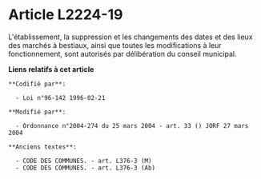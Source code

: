 # Article L2224-19

L'établissement, la suppression et les changements des dates et des lieux des marchés à bestiaux, ainsi que toutes les
modifications à leur fonctionnement, sont autorisés par délibération du conseil municipal.

**Liens relatifs à cet article**

	**Codifié par**:

	  - Loi n°96-142 1996-02-21

	**Modifié par**:

	  - Ordonnance n°2004-274 du 25 mars 2004 - art. 33 () JORF 27 mars 2004

	**Anciens textes**:

	  - CODE DES COMMUNES. - art. L376-3 (M)
	  - CODE DES COMMUNES. - art. L376-3 (Ab)
